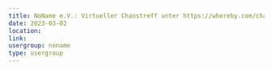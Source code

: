 ```yaml
---
title: NoName e.V.: Virtueller Chaostreff unter https://whereby.com/chaos-hd?roundedCornersOff
date: 2023-03-02
location: 
link: 
usergroup: noname
type: usergroup
---
```

